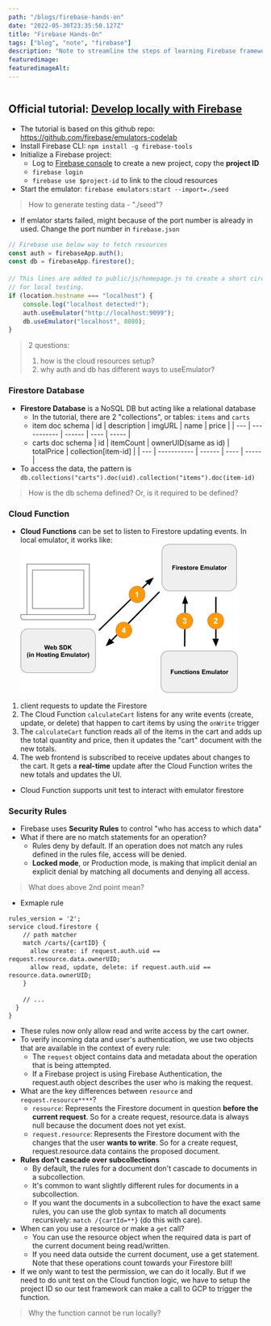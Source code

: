 ```yaml
---
path: "/blogs/firebase-hands-on"
date: "2022-05-30T23:35:50.127Z"
title: "Firebase Hands-On"
tags: ["blog", "note", "firebase"]
description: "Note to streamline the steps of learning Firebase framework."
featuredimage: 
featuredimageAlt: 
---
```


```toc
```

## Official tutorial: [Develop locally with Firebase](https://firebase.google.com/learn/pathways/firebase-emulators#codelab-https://firebase.google.com/codelabs/firebase-emulator)

* The tutorial is based on this github repo: https://github.com/firebase/emulators-codelab
* Install Firebase CLI: `npm install -g firebase-tools`
* Initialize a Firebase project:
  * Log to [Firebase console](https://console.firebase.google.com/u/0/) to create a new project, copy the **project ID**
  * `firebase login`
  * `firebase use $project-id` to link to the cloud resources
* Start the emulator: `firebase emulators:start --import=./seed`
> How to generate testing data - "./seed"?
* If emlator starts failed, might because of the port number is already in used. Change the port number in `firebase.json`
```javascript
// Firebase use below way to fetch resources
const auth = firebaseApp.auth();
const db = firebaseApp.firestore();

// This lines are added to public/js/homepage.js to create a short circuit 
// for local testing. 
if (location.hostname === "localhost") {
    console.log("localhost detected!");
    auth.useEmulator("http://localhost:9099");
    db.useEmulator("localhost", 8080);
}
```
> 2 questions:
> 1. how is the cloud resources setup?
> 2. why auth and db has different ways to useEmulator?

### Firestore Database
* **Firestore Database** is a NoSQL DB but acting like a relational database
  * In the tutorial, there are 2 "collections", or tables: `items` and `carts`
  * item doc schema
    | id | description | imgURL | name | price |
    | --- | ----------- | ------ | ---- | ----- |
  * carts doc schema
    | id | itemCount | ownerUID(same as id) | totalPrice | collection[item-id] |
    | --- | ----------- | ------ | ---- | ----- |
* To access the data, the pattern is `db.collections("carts").doc(uid).collection("items").doc(item-id)`
> How is the db schema defined? Or, is it required to be defined?

### Cloud Function
* **Cloud Functions** can be set to listen to Firestore updating events. In local emulator, it works like:
![picture 55](images/87bc9a17c0f38eea35af3040002aadc231e74b824dcebafbda88eb413c3acd62.png)  
1. client requests to update the Firestore
2. The Cloud Function `calculateCart` listens for any write events (create, update, or delete) that happen to cart items by using the `onWrite` trigger
3. The `calculateCart` function reads all of the items in the cart and adds up the total quantity and price, then it updates the "cart" document with the new totals.
4. The web frontend is subscribed to receive updates about changes to the cart. It gets a **real-time** update after the Cloud Function writes the new totals and updates the UI.
* Cloud Function supports unit test to interact with emulator firestore

### Security Rules
* Firebase uses **Security Rules** to control "who has access to which data"
* What if there are no match statements for an operation?
    * Rules deny by default. If an operation does not match any rules defined in the rules file, access will be denied.
    * **Locked mode**, or Production mode, is making that implicit denial an explicit denial by matching all documents and denying all access.
> What does above 2nd point mean?

* Exmaple rule
```
rules_version = '2';
service cloud.firestore {
    // path matcher
    match /carts/{cartID} {
      allow create: if request.auth.uid == request.resource.data.ownerUID;
      allow read, update, delete: if request.auth.uid == resource.data.ownerUID;
    }

    // ...
  }
}
```
* These rules now only allow read and write access by the cart owner.
* To verify incoming data and user's authentication, we use two objects that are available in the context of every rule:
  * The `request` object contains data and metadata about the operation that is being attempted.
  * If a Firebase project is using Firebase Authentication, the request.auth object describes the user who is making the request.
* What are the key differences between `resource` and `request.resource****`?
  * `resource`: Represents the Firestore document in question **before the current request**. So for a create request, resource.data is always null because the document does not yet exist.
  * `request.resource`: Represents the Firestore document with the changes that the user **wants to write**. So for a create request, request.resource.data contains the proposed document.
* **Rules don't cascade over subcollections**
  * By default, the rules for a document don't cascade to documents in a subcollection.
  * It's common to want slightly different rules for documents in a subcollection.
  * If you want the documents in a subcollection to have the exact same rules, you can use the glob syntax to match all documents recursively: `match /{cartId=**}` (do this with care).
* When can you use a resource or make a `get` call?
  * You can use the resource object when the required data is part of the current document being read/written.
  * If you need data outside the current document, use a get statement. Note that these operations count towards your Firestore bill!
* If we only want to test the permission, we can do it locally. But if we need to do unit test on the Cloud function logic, we have to setup the project ID so our test framework can make a call to GCP to trigger the function. 
> Why the function cannot be run locally?